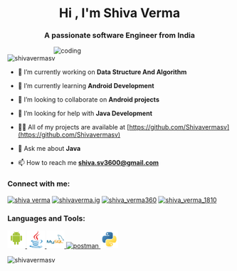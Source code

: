 <h1 align="center">Hi , I'm Shiva Verma</h1>
<h3 align="center">A passionate software Engineer from India</h3>

<img align="right" alt="coding" width="400" src="https://i.gifer.com/Ry6p.gif">

<p align="left"> <img src="https://komarev.com/ghpvc/?username=shivavermasv&label=Profile%20views&color=0e75b6&style=flat" alt="shivavermasv" /> </p>

- 🔭 I’m currently working on **Data Structure And Algorithm**

- 🌱 I’m currently learning **Android Development**

- 👯 I’m looking to collaborate on **Android projects**

- 🤝 I’m looking for help with **Java Development**

- 👨‍💻 All of my projects are available at [https://github.com/Shivavermasv](https://github.com/Shivavermasv)

- 💬 Ask me about **Java**

- 📫 How to reach me **shiva.sv3600@gmail.com**

<h3 align="left">Connect with me:</h3>
<p align="left">
<a href="https://www.linkedin.com/in/shiva-verma-978964209/" target="blank"><img align="center" src="https://raw.githubusercontent.com/rahuldkjain/github-profile-readme-generator/master/src/images/icons/Social/linked-in-alt.svg" alt="shiva verma" height="30" width="40" /></a>
<a href="https://instagram.com/shivaverma.ig" target="blank"><img align="center" src="https://raw.githubusercontent.com/rahuldkjain/github-profile-readme-generator/master/src/images/icons/Social/instagram.svg" alt="shivaverma.ig" height="30" width="40" /></a>
<a href="https://www.leetcode.com/shiva_verma360" target="blank"><img align="center" src="https://raw.githubusercontent.com/rahuldkjain/github-profile-readme-generator/master/src/images/icons/Social/leet-code.svg" alt="shiva_verma360" height="30" width="40" /></a>
<a href="https://auth.geeksforgeeks.org/user/shiva_verma_1810" target="blank"><img align="center" src="https://raw.githubusercontent.com/rahuldkjain/github-profile-readme-generator/master/src/images/icons/Social/geeks-for-geeks.svg" alt="shiva_verma_1810" height="30" width="40" /></a>
</p>

<h3 align="left">Languages and Tools:</h3>
<p align="left"> <a href="https://developer.android.com" target="_blank" rel="noreferrer"> <img src="https://raw.githubusercontent.com/devicons/devicon/master/icons/android/android-original-wordmark.svg" alt="android" width="40" height="40"/> </a> <a href="https://www.java.com" target="_blank" rel="noreferrer"> <img src="https://raw.githubusercontent.com/devicons/devicon/master/icons/java/java-original.svg" alt="java" width="40" height="40"/> </a> <a href="https://www.mysql.com/" target="_blank" rel="noreferrer"> <img src="https://raw.githubusercontent.com/devicons/devicon/master/icons/mysql/mysql-original-wordmark.svg" alt="mysql" width="40" height="40"/> </a> <a href="https://postman.com" target="_blank" rel="noreferrer"> <img src="https://www.vectorlogo.zone/logos/getpostman/getpostman-icon.svg" alt="postman" width="40" height="40"/> </a> <a href="https://www.python.org" target="_blank" rel="noreferrer"> <img src="https://raw.githubusercontent.com/devicons/devicon/master/icons/python/python-original.svg" alt="python" width="40" height="40"/> </a> </p>

<p><img align="center" src="https://github-readme-stats.vercel.app/api/top-langs?username=shivavermasv&show_icons=true&locale=en&layout=compact" alt="shivavermasv" /></p>
